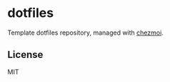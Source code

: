 # dotfiles

Template dotfiles repository, managed with [chezmoi](https://chezmoi.io/).

## License

MIT

